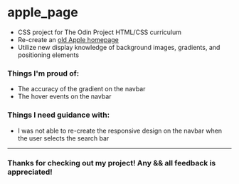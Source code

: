 # apple_page

- CSS project for The Odin Project HTML/CSS curriculum
- Re-create an <a href="https://web.archive.org/web/20140301004610/http://www.apple.com/" target="_blank" rel="noopener noreferrer">old Apple homepage</a>
- Utilize new display knowledge of background images, gradients, and positioning elements

<h3> Things I'm proud of: </h3>

<ul>
 <li>The accuracy of the gradient on the navbar</li>
 <li>The hover events on the navbar</li>
</ul>

<h3> Things I need guidance with: </h3>

- I was not able to re-create the responsive design on the navbar when the user selects the search bar

-----------------------------

<h3>Thanks for checking out my project! Any && all feedback is appreciated!</h3>
